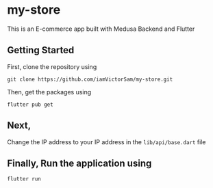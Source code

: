 # my-store
This is an E-commerce app built with Medusa Backend and Flutter

## Getting Started
First, clone the repository using 

```
git clone https://github.com/iamVictorSam/my-store.git
```

Then, get the packages using

``` 
flutter pub get
```

## Next,

Change the IP address to your IP address in the `lib/api/base.dart` file

## Finally, Run the application using

```
flutter run
```
